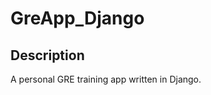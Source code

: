 GreApp_Django
=============

Description
-----------
A personal GRE training app written in Django.


